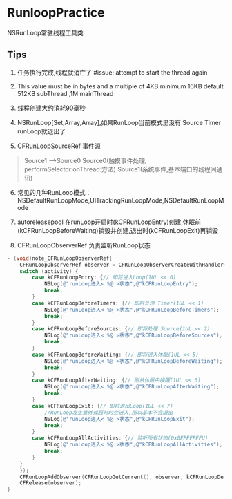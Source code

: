 # RunloopPractice
NSRunLoop常驻线程工具类

## Tips

1. 任务执行完成,线程就消亡了 #issue: attempt to start the thread again

2. This value must be in bytes and a multiple of 4KB.minimum 16KB default 512KB subThread  ,1M mainThread

3. 线程创建大约消耗90毫秒

4. NSRunLoop[Set<CFRunLoopSourceRef>,Array<CFRunLoopTimerRef>,Array<CFRunLoopObserverRef>],如果RunLoop当前模式里没有 Source Timer runLoop就退出了

5. CFRunLoopSourceRef 事件源

>  Source1 -->Source0
>  Source0(触摸事件处理, performSelector:onThread:方法)
>  Source1(系统事件,基本端口的线程间通讯)

6. 常见的几种RunLoop模式：NSDefaultRunLoopMode,UITrackingRunLoopMode,NSDefaultRunLoopMode

7. autoreleasepool 在runLoop开启时(kCFRunLoopEntry)创建,休眠前(kCFRunLoopBeforeWaiting)销毁并创建,退出时(kCFRunLoopExit)再销毁

8. CFRunLoopObserverRef 负责监听RunLoop状态

```ObjectiveC
- (void)note_CFRunLoopObserverRef{
    CFRunLoopObserverRef observer = CFRunLoopObserverCreateWithHandler(CFAllocatorGetDefault(), kCFRunLoopAllActivities, YES, 0, ^(CFRunLoopObserverRef observer, CFRunLoopActivity activity) {
    switch (activity) {
        case kCFRunLoopEntry: {// 即将进入Loop(1UL << 0)
            NSLog(@"runLoop进入< %@ >状态",@"kCFRunLoopEntry");
            break;
        }
        case kCFRunLoopBeforeTimers: {// 即将处理 Timer(1UL << 1)
            NSLog(@"runLoop进入< %@ >状态",@"kCFRunLoopBeforeTimers");
            break;
        }
        case kCFRunLoopBeforeSources: {// 即将处理 Source(1UL << 2)
            NSLog(@"runLoop进入< %@ >状态",@"kCFRunLoopBeforeSources");
            break;
        }
        case kCFRunLoopBeforeWaiting: {// 即将进入休眠(1UL << 5)
            NSLog(@"runLoop进入< %@ >状态",@"kCFRunLoopBeforeWaiting");
            break;
        }
        case kCFRunLoopAfterWaiting: {// 刚从休眠中唤醒(1UL << 6)
            NSLog(@"runLoop进入< %@ >状态",@"kCFRunLoopAfterWaiting");
            break;
        }
        case kCFRunLoopExit: {// 即将退出Loop(1UL << 7)
            //RunLoop发生意外或超时时会进入,所以基本不会退出
            NSLog(@"runLoop进入< %@ >状态",@"kCFRunLoopExit");
            break;
        }
        case kCFRunLoopAllActivities: {// 监听所有状态(0x0FFFFFFFU)
            NSLog(@"runLoop进入< %@ >状态",@"kCFRunLoopAllActivities");
            break;
        }
    }
    });
    CFRunLoopAddObserver(CFRunLoopGetCurrent(), observer, kCFRunLoopDefaultMode);
    CFRelease(observer);
}

```

    
